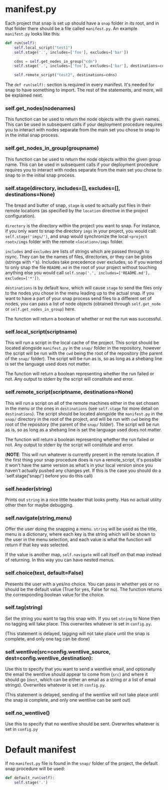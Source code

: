 # manifest.py

Each project that snap is set up should have a `snap` folder in its root, and in that folder there
should be a file called `manifest.py`. An example `manifest.py` looks like this:

```python
def run(self):
    self.local_script("test1")
    self.stage('.', includes=['foo'], excludes=['bar'])

    cdns = self.get_nodes_in_group("cdn")
    self.stage('.', includes=['foo'], excludes=['bar'], destinations=cdn)

    self.remote_script("test2", destinations=cdns)
```

The `def run(self):` section is required in every manifest. It's needed for snap to have something to
import. The rest of the statements, and more, will be explained next.

### self.get_nodes(nodenames)

This function can be used to return the node objects with the given names. This can be used in
subsequent calls if your deployment procedure requires you to interact with nodes separate from the
main set you chose to snap to in the initial snap process.

### self.get_nodes_in_group(groupname)

This function can be used to return the node objects within the given group name. This can be used in
subsequent calls if your deployment procedure requires you to interact with nodes separate from the
main set you chose to snap to in the initial snap process.

### self.stage(directory, includes=[], excludes=[], destinations=None)

The bread and butter of snap, `stage` is used to actually put files in their remote locations (as
specified by the `location` directive in the project configuration).

`directory` is the directory within the project you want to snap. For instance, if you only want to
snap the directory `imgs` in your project, you would call: `self.stage('imgs/')`, and snap would
synchronize the local `<project root>/imgs` folder with the remote `<location>/imgs` folder.

`includes` and `excludes` are lists of strings which are passed through to rsync. They can be the
names of files, directories, or they can be globs (strings with `*`'s). Includes take precedence over
excludes, so if you wanted to only snap the file `README.md` in the root of your project without
touching anything else you would call `self.snap('.', includes=['README.md'], excludes=['*'])`.

`destinations` is by default `None`, which will cause `stage` to send the files only to the nodes you
chose in the menu leading up to the actual snap. If you want to have a part of your snap process
send files to a different set of nodes, you can pass a list of node objects (obtained through
`self.get_node` or `self.get_nodes_in_group`) here.

The function will return a boolean of whether or not the run was successful.

### self.local_script(scriptname)

This will run a script in the local cache of the project. This script should be located alongside
`manifest.py` in the `snap/` folder in the repository, however the script will be run with the `cwd`
being the root of the repository (the parent of the `snap/` folder). The script will be run as is,
so as long as a shebang line is set the language used does not matter.

The function will return a boolean representing whether the run failed or not. Any output to stderr
by the script will constitute and error.

### self.remote_script(scriptname, destinations=None)

This will run a script on all of the remote machines either in the set chosen in the menu or the ones
in `destinations` (see `self.stage` for more detail on `destinations`). The script should be located
alongside the `manifest.py` in the `snap/` directory in the root of the project, and will be run with
`cwd` being the root of the repository (the parent of the `snap/` folder). The script will be run as
is, so as long as a shebang line is set the language used does not matter.

The function will return a boolean representing whether the run failed or not. Any output to stderr
by the script will constitute and error.

(**NOTE**: This will run whatever is currently present in the remote location. If the first thing your
snap procedure does is run a remote_script, it's possible it won't have the same version as what's in
your local version since you haven't actually pushed any changes yet. If this is the case you should
do a `self.stage('snap/') before you do this call)

### self.header(string)

Prints out `string` in a nice little header that looks pretty. Has no actual utility other then for
maybe debugging.

### self.navigate(string,menu)

Offer the user doing the snapping a menu. `string` will be used as the title, menu is a dictionary,
where each key is the string which will be shown to the user in the menu selection, and each value is
what the function will return if that key was selected.

If the value is another map, `self.navigate` will call itself on that map instead of returning. In this
way you can have nested menus.

### self.choice(text, default=False)

Presents the user with a yes/no choice. You can pass in whether yes or no should be the default value
(True for yes, False for no). The function returns the corresponding boolean value for the choice.

### self.tag(string)

Set the string you want to tag this snap with. If you set `string` to None then no tagging will take
place. This overwrites whatever is set in `config.py`.

(This statement is delayed, tagging will not take place until the snap is complete, and only one tag
can be done)

### self.wentlive(src=config.wentlive_source, dest=config.wentlive_destination):

Use this to specify that you want to send a wentlive email, and optionally the email the wentlive
should appear to come from (`src`) and where it should go (`dest`, which can be either an email as a
string or a list of email strings). Overwrites whatever is set in `config.py`.

(This statement is delayed, sending of the wentlive will not take place until the snap is complete,
and only one wentlive can be sent out)

### self.no_wentlive()

Use this to specify that no wentlive should be sent. Overwrites whatever is set in `config.py`

# Default manifest

If no `manifest.py` file is found in the `snap/` folder of the project, the default snap procedure
will be used:

```python
def default_run(self):
    self.stage('.')
```


